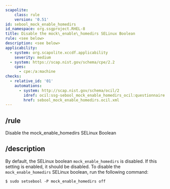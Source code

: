 ```yaml
---
scapolite:
    class: rule
    version: '0.51'
id: sebool_mock_enable_homedirs
id_namespace: org.ssgproject.RHEL-8
title: Disable the mock\_enable\_homedirs SELinux Boolean
rule: <see below>
description: <see below>
applicability:
  - system: org.scapolite.xccdf.applicability
    severity: medium
  - system: https://scap.nist.gov/schema/cpe/2.2
    cpes:
      - cpe:/a:machine
checks:
  - relative_id: '01'
    automations:
      - system: http://scap.nist.gov/schema/ocil/2
        idref: ocil:ssg-sebool_mock_enable_homedirs_ocil:questionnaire:1
        href: sebool_mock_enable_homedirs.ocil.xml
---
```



## /rule

Disable the mock\_enable\_homedirs SELinux Boolean

## /description

By
default, the SELinux boolean `mock_enable_homedirs` is disabled. If this
setting is enabled, it should be disabled. To disable the
`mock_enable_homedirs` SELinux boolean, run the following command:

``` 
$ sudo setsebool -P mock_enable_homedirs off
```
